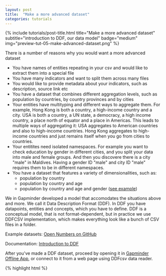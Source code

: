 ```yaml
---
layout: post
title:  "Make a more advanced dataset"
categories: tutorials
---
```


{%
  include tutorials/post-title.html
  title="Make a more advanced dataset"
  subtitle="introduction to DDF, our data model"
  badge="medium"
  img="preview-tut-05-make-advanced-dataset.png"
%}
<!--more-->

There is a number of reasons why you would want a more advanced dataset

- You have names of entities repeating in your csv and would like to extract them into a special file
- You have many indicators and want to split them across many files
- You would like to provide metadata about your indicators, such as description, source link etc
- You have a dataset that combines different aggregation levels, such as population by countries, by country provinces and by cities
- Your entities have multityping and different ways to aggregate them. For example, Hong Kong is both a country, a high-income country and a city. USA is both a country, a UN state, a democracy, a high income country, a place north of equator and a place in Americas. This leads to multiple ways of aggregating it: USA aggregates to American countries and also to high-income countries. Hong Kong aggregates to high-income countries and just remains itself when you go from cities to countries.
- Your entitites need isolated namespaces. For example you want to check education by gender in different cities, and you split your data into male and female groups. And then you discovere there is a city "male" in Maldives. Having a gender ID "male" and city ID "male" requires them to be in different namespaces.
- You have a dataset that features a variety of dimensionalities, such as:
  - population by country 
  - population by country and age 
  - population by country and age and gender ([see example](https://github.com/open-numbers/ddf--gapminder--population))
  
We in Gapminder developed a model that accomodates the situations above and more. We call it Data Description Format (DDF). In DDF you have datapoints, entities and concepts, which you have to define. DDF is a conceptual model, that is not format-dependent, but in practice we use DDFCSV implementation, which makes everything look like a bunch of CSV files in a folder.

Example datasets: [Open Numbers on GitHub](https://github.com/open-numbers)

Documentation: [Introduction to DDF](https://open-numbers.github.io/ddf.html)

After you've made a DDF dataset, proceed by opening it in [Gapminder Offline App](https://www.gapminder.org/tools-offline/), or connect to it from a web page using DDFcsv data reader.


{% highlight html %}

<link rel="stylesheet" href="//s3-eu-west-1.amazonaws.com/static.gapminderdev.org/vizabi.css">
<link rel="stylesheet" href="//s3-eu-west-1.amazonaws.com/static.gapminderdev.org/bubblechart.css">

<script src="//cdnjs.cloudflare.com/ajax/libs/d3/4.5.0/d3.js"></script>
<script src="//s3-eu-west-1.amazonaws.com/static.gapminderdev.org/vizabi.js"></script>
<script src="//s3-eu-west-1.amazonaws.com/static.gapminderdev.org/vizabi-ddfcsv-reader.js"></script>
<script src="//s3-eu-west-1.amazonaws.com/static.gapminderdev.org/ConfigBubbleChart.js"></script>
<script src="//s3-eu-west-1.amazonaws.com/static.gapminderdev.org/bubblechart.js"></script>

<div id="placeholder" style="width:100%; height:100%;"></div>

<script>
  var ddfReader = new DDFCsvReader.getDDFCsvReaderObject()
  Vizabi.Reader.extend("ddf", ddfReader);

  ConfigBubbleChart.locale = {
    "id": "en",
    "filePath": "//s3-eu-west-1.amazonaws.com/static.gapminderdev.org/vizabi/develop/assets/translation/"
  };

  ConfigBubbleChart.data = {
    "reader": "ddf",
    "path": "//console.aws.amazon.com/s3/buckets/static.gapminderdev.org/preview/develop/data/systema_globalis/"
  };

  Vizabi("BubbleChart", document.getElementById("placeholder"), ConfigBubbleChart);
</script>

{% endhighlight %}